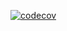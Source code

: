 [![codecov](https://codecov.io/gh/<your-name>/<project-name>/branch/master/graph/badge.svg)](https://codecov.io/gh/rustamg070619/untitled6)
